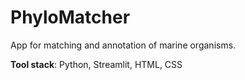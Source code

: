 # PhyloMatcher
App for matching and annotation of marine organisms.

<b>Tool stack</b>: Python, Streamlit, HTML, CSS

